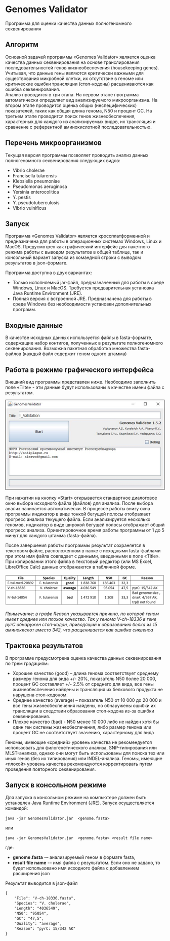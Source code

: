 # Genomes Validator

Программа для оценки качества данных полногеномного секвенирования

## Алгоритм

Основной задачей программы «Genomes Validator» является оценка качества данных секвенирования на основе транслирования последовательностей генов жизнеобеспечения (housekeeping genes). Учитывая, что данные гены являются критически важными для существования микробной клетки, их отсутствие в геноме или критические ошибки трансляции (стоп-кодоны) расцениваются как ошибка секвенирования.  
Анализ проводится в три этапа. На первом этапе программа автоматически определяет вид анализируемого микроорганизма. На втором этапе проводится оценка общих (неспецифических) показателей, таких как общая длина генома, N50 и процент GC. На третьем этапе проводится поиск генов жизнеобеспечения, характерных для каждого из анализируемых видов, их трансляция и сравнение с референтной аминокислотной последовательностью.  

## Перечень микроорганизмов

Текущая версия программы позволяет проводить анализ данных полногеномного секвенирования следующих видов:

* Vibrio cholerae
* Francisella tularensis
* Klebsiella pneumoniae
* Pseudomonas aeruginosa 
* Yersinia enterocolitica
* Y. pestis
* Y. pseudotuberculosis
* Vibrio vulnificus

## Запуск

Программа «Genomes Validator» является кроссплатформенной и предназначена для работы в операционных системах Windows, Linux и MacOS. Предусмотрен как графический интерфейс для пакетного режима работы с выводом результатов в общей таблице, так и консольный вариант запуска из командной строки с выводом результатов в json-формате.

Программа доступна в двух вариантах:

* Только исполняемый jar-файл, предназначенный для работы в среде Windows, Linux и MacOS. Требуется предварительная установка Java Runtime Environment (JRE).
* Полная версия с встроенной JRE. Предназначена для работы в среде Windows без необходимости установки дополнительных программ.

## Входные данные

В качестве исходных данных используется файлы в fasta-формате, содержащие набор контигов, полученных в результате полногеномного секвенирования. Возможна пакетная обработка множества fasta-файлов (каждый файл содержит геном одного штамма)

## Работа в режиме графического интерфейса

Внешний вид программы представлен ниже. Необходимо заполнить поле «Tilte» - эти данные будут использованы в качестве имени файла с результатом. 

![Внешний вид программы](img/GenomesValidator.jpg)

При нажатии на кнопку «Start» открывается стандартное диалоговое окно выбора исходного файла (файлов) для анализа. После выбора анализ начинается автоматически. В процессе работы внизу окна программы индикатор в виде тонкой бегущей полосы отображает прогресс анализа текущего файла. Если анализируется несколько геномов, индикатор в виде широкой бегущей полосы отображает общий прогресс анализа. Ориентировочное время работы программы от 1 до 5 минут для каждого штамма (fasta-файла).

После завершения работы программы результат сохраняется в текстовом файле, расположенном в папке с исходными fasta-файлами при этом имя файла совпадает с данными, введенными в поле «Title». При копировании этого файла в текстовый редактор (или MS Excel, LibreOffice Calc) данные отображаются в табличной форме. 

![Таблица - пример результата](img/Table.jpg)

*Примечание: в графе Reason указывается причина, по которой геном имеет среднее или плохое качество. Так у генома V-ch-18336 в гене pyrC обнаружен стоп-кодон, приводящий к образованию белка из 15 аминокислот вместо 342, что расценивается как ошибка сиквенса*

## Трактовка результатов

В программе предусмотрена оценка качества данных секвенирования по трем градациям:

* Хорошее качество (good) – длина генома соответствует среднему размеру генома для вида +/- 20%, показатель N50 более 20 000, процент GC составляет +/- 2.5% от среднего для вида, все гены жизнеобеспечения найдены и трансляция их белкового продукта не нарушена стоп-кодоном.
* Среднее качество (average) – показатель N50 от 10 000 до 20 000 и все гены жизнеобеспечения найдены, но обнаружены ошибки их трансляции в следствии образования стоп-кодона из-за ошибки секвенирования.
* Плохое качество (bad) - N50 менее 10 000 либо не найден хотя бы один ген системы жизнеобеспечения, либо размер генома или процент GC не соответствует значению, характерному для вида

Геномы, имеющие «средний» уровень качества не рекомендуется использовать для филогенетического анализа, SNP-типирования или MLST-анализа, однако они могут быть использованы для поиска тех или иных генов (без их типирования) или INDEL-анализа.
Геномы, имеющие «плохой» уровень качества рекомендуются корректировать путем проведения повторного секвенирования.

## Запуск в консольном режиме

Для запуска в консольном режиме на компьютере должен быть установлен Java Runtime Environment (JRE). Запуск осуществляется командой:

`java -jar GenomesValidator.jar  <genome.fasta>`

или 

`java -jar GenomesValidator.jar  <genome.fasta> <result file name>`

где:
* **genome.fasta** -– анализируемый геном в формате fasta,
* **result file name** -– имя файла с результатом. Если оно не задано, то будет использовано имя исходного файла с добавлением расширения json

Результат выводится в json-файл

```
{
    "File": "V-ch-18336.fasta",
    "Species": "V. cholerae",
    "Length": "4036549",
    "N50": "95054",
    "GC": "47,5",
    "Quality": "average",
    "Reason": "pyrC: 15/342 AK"
}
```






